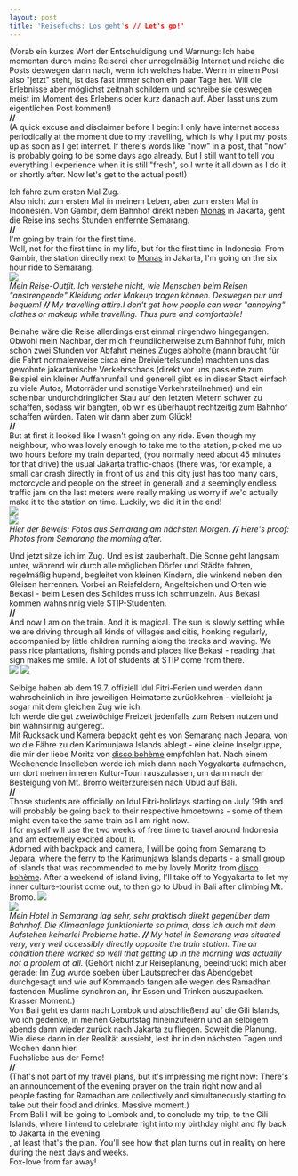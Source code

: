 ```yaml
---
layout: post
title: 'Reisefuchs: Los geht's // Let's go!'
---
```


(Vorab ein kurzes Wort der Entschuldigung und Warnung: Ich habe momentan durch meine Reiserei eher unregelmäßig Internet und reiche die Posts deswegen dann nach, wenn ich welches habe. Wenn in einem Post also "jetzt" steht, ist das fast immer schon ein paar Tage her. Will die Erlebnisse aber möglichst zeitnah schildern und schreibe sie deswegen meist im Moment des Erlebens oder kurz danach auf. Aber lasst uns zum eigentlichen Post kommen!)  
**//**  
(A quick excuse and disclaimer before I begin: I only have internet access periodically at the moment due to my travelling, which is why I put my posts up as soon as I get internet. If there's words like "now" in a post, that "now" is probably going to be some days ago already. But I still want to tell you everything I experience when it is still "fresh", so I write it all down as I do it or shortly after. Now let's get to the actual post!)  

Ich fahre zum ersten Mal Zug.  
Also nicht zum ersten Mal in meinem Leben, aber zum ersten Mal in Indonesien. Von Gambir, dem Bahnhof direkt neben [Monas](http://fuchsgehtum.de/reisefuchs-monas-und-mehr-monas-and-more/) in Jakarta, geht die Reise ins sechs Stunden entfernte Semarang.  
**//**  
I'm going by train for the first time.  
Well, not for the first time in my life, but for the first time in Indonesia. From Gambir, the station directly next to [Monas](http://fuchsgehtum.de/reisefuchs-monas-und-mehr-monas-and-more/) in Jakarta, I'm going on the six hour ride to Semarang.  
![](https://farm4.staticflickr.com/3879/14730634183_036d1dc187_c.jpg)  
*Mein Reise-Outfit. Ich verstehe nicht, wie Menschen beim Reisen "anstrengende" Kleidung oder Makeup tragen können. Deswegen pur und bequem! **//** My travelling attire.I don't get how people can wear "annoying" clothes or makeup while travelling. Thus pure and comfortable!*

Beinahe wäre die Reise allerdings erst einmal nirgendwo hingegangen. Obwohl mein Nachbar, der mich freundlicherweise zum Bahnhof fuhr, mich schon zwei Stunden vor Abfahrt meines Zuges abholte (mann braucht für die Fahrt normalerweise circa eine Dreiviertelstunde) machten uns das gewohnte jakartanische Verkehrschaos (direkt vor uns passierte zum Beispiel ein kleiner Auffahrunfall und generell gibt es in dieser Stadt einfach zu viele Autos, Motorräder und sonstige Verkehrsteilnehmer) und ein scheinbar undurchdringlicher Stau auf den letzten Metern schwer zu schaffen, sodass wir bangten, ob wir es überhaupt rechtzeitig zum Bahnhof schaffen würden. Taten wir dann aber zum Glück!  
**//**  
But at first it looked like I wasn't going on any ride. Even though my neighbour, who was lovely enough to take me to the station, picked me up two hours before my train departed, (you normally need about 45 minutes for that drive) the usual Jakarta traffic-chaos (there was, for example, a small car crash directly in front of us and this city just has too many cars, motorcycle and people on the street in general) and a seemingly endless traffic jam on the last meters were really making us worry if we'd actually make it to the station on time. Luckily, we did it in the end!  
![](https://farm4.staticflickr.com/3840/14710661665_45db36944a_c.jpg)  
![](https://farm3.staticflickr.com/2901/14523938778_ccc06daf21_c.jpg)  
*Hier der Beweis: Fotos aus Semarang am nächsten Morgen. **//** Here's proof: Photos from Semarang the morning after.*  

Und jetzt sitze ich im Zug. Und es ist zauberhaft. Die Sonne geht langsam unter, während wir durch alle möglichen Dörfer und Städte fahren, regelmäßig hupend, begleitet von kleinen Kindern, die winkend neben den Gleisen herrennen. Vorbei an Reisfeldern, Angelteichen und Orten wie Bekasi - beim Lesen des Schildes muss ich schmunzeln. Aus Bekasi kommen wahnsinnig viele STIP-Studenten.   
**//**  
And now I am on the train. And it is magical. The sun is slowly setting while we are driving through all kinds of villages and citis, honking regularly, accompanied by little children running along the tracks and waving. We pass rice plantations, fishing ponds and places like Bekasi - reading that sign makes me smile. A lot of students at STIP come from there.  
![](https://farm4.staticflickr.com/3889/14524065580_cc3a0d7f74_c.jpg) 
![](https://farm4.staticflickr.com/3883/14523952149_27242036c0_c.jpg)  

Selbige haben ab dem 19.7. offiziell Idul Fitri-Ferien und werden dann wahrscheinlich in ihre jeweiligen Heimatorte zurückkehren - vielleicht ja sogar mit dem gleichen Zug wie ich.  
Ich werde die gut zweiwöchige Freizeit jedenfalls zum Reisen nutzen und bin wahnsinnig aufgeregt.  
Mit Rucksack und Kamera bepackt geht es von Semarang nach Jepara, von wo die Fähre zu den Karimunjawa Islands ablegt - eine kleine Inselgruppe, die mir der liebe Moritz von [disco bohème](http://discoboheme.de/) empfohlen hat. Nach einem Wochenende Inselleben werde ich mich dann nach Yogyakarta aufmachen, um dort meinen inneren Kultur-Touri rauszulassen, um dann nach der Besteigung von Mt. Bromo weiterzureisen nach Ubud auf Bali.   
**//**  
Those students are officially on Idul Fitri-holidays starting on July 19th and will probably be going back to their respective hmoetowns - some of them might even take the same train as I am right now.  
I for myself will use the two weeks of free time to travel around Indonesia and am extremely excited about it.  
Adorned with backpack and camera, I will be going from Semarang to Jepara, where the ferry to the Karimunjawa Islands departs - a small group of islands that was recommended to me by lovely Moritz from [disco bohème](http://discoboheme.de/). After a weekend of island living, I'll take off to Yogyakarta to let my inner culture-tourist come out, to then go to Ubud in Bali after climbing Mt. Bromo.
![](https://farm6.staticflickr.com/5584/14524097738_42846abc5a_c.jpg)  
![](https://farm4.staticflickr.com/3913/14523969449_139904a384_c.jpg)  
*Mein Hotel in Semarang lag sehr, sehr praktisch direkt gegenüber dem Bahnhof. Die Klimaanlage funktionierte so prima, dass ich auch mit dem Aufstehen keinerlei Probleme hatte. **//** My hotel in Semarang was situated very, very well accessibly directly opposite the train station. The air condition there worked so well that getting up in the morning was actually not a problem at all.*
(Gehört nicht zur Reiseplanung, beeindruckt mich aber gerade: Im Zug wurde soeben über Lautsprecher das Abendgebet durchgesagt und wie auf Kommando fangen alle wegen des Ramadhan fastenden Muslime synchron an, ihr Essen und Trinken auszupacken. Krasser Moment.)  
Von Bali geht es dann nach Lombok und abschließend auf die Gili Islands, wo ich gedenke, in meinen Geburtstag hineinzufeiern und an selbigem abends dann wieder zurück nach Jakarta zu fliegen. Soweit die Planung.  
Wie diese dann in der Realität aussieht, lest ihr in den nächsten Tagen und Wochen dann hier.  
Fuchsliebe aus der Ferne!  
**//**  
(That's not part of my travel plans, but it's impressing me right now: There's an announcement of the evening prayer on the train right now and all people fasting for Ramadhan are collectively and simultaneously starting to take out their food and drinks. Massive moment.)  
From Bali I will be going to Lombok and, to conclude my trip, to the Gili Islands, where I intend to celebrate right into my birthday night and fly back to Jakarta in the evening.   
, at least that's the plan. You'll see how that plan turns out in reality on here during the next days and weeks.  
Fox-love from far away!  